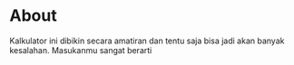 # About

Kalkulator ini dibikin secara amatiran dan tentu saja bisa jadi akan banyak kesalahan. Masukanmu sangat berarti

